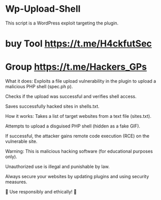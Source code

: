 # Wp-Upload-Shell

This script is a WordPress exploit targeting the plugin.

# buy Tool https://t.me/H4ckfutSec

# Group https://t.me/Hackers_GPs

What it does:
Exploits a file upload vulnerability in the plugin to upload a malicious PHP shell (spec.ph p).

Checks if the upload was successful and verifies shell access.

Saves successfully hacked sites in shells.txt.

How it works:
Takes a list of target websites from a text file (sites.txt).

Attempts to upload a disguised PHP shell (hidden as a fake GIF).

If successful, the attacker gains remote code execution (RCE) on the vulnerable site.

Warning:
This is malicious hacking software (for educational purposes only).

Unauthorized use is illegal and punishable by law.

Always secure your websites by updating plugins and using security measures.

🚨 Use responsibly and ethically! 🚨
